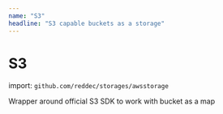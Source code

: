 ```yaml
---
name: "S3"
headline: "S3 capable buckets as a storage"
---
```

# S3

import: `github.com/reddec/storages/awsstorage`

Wrapper around official S3 SDK to work with bucket as a map 